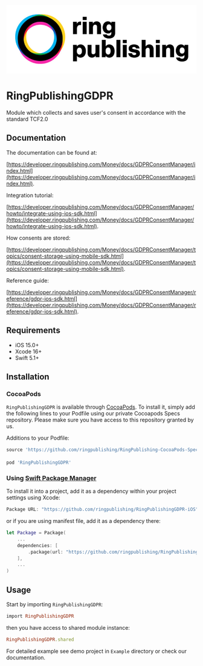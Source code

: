 ![RingPublishing](https://github.com/ringpublishing/RingPublishingGDPR-iOS/raw/master/ringpublishing_logo.jpg)

# RingPublishingGDPR

Module which collects and saves user's consent in accordance with the standard TCF2.0

## Documentation

The documentation can be found at:

[https://developer.ringpublishing.com/Money/docs/GDPRConsentManager/index.html](https://developer.ringpublishing.com/Money/docs/GDPRConsentManager/index.html).

Integration tutorial:

[https://developer.ringpublishing.com/Money/docs/GDPRConsentManager/howto/integrate-using-ios-sdk.html](https://developer.ringpublishing.com/Money/docs/GDPRConsentManager/howto/integrate-using-ios-sdk.html).

How consents are stored:

[https://developer.ringpublishing.com/Money/docs/GDPRConsentManager/topics/consent-storage-using-mobile-sdk.html](https://developer.ringpublishing.com/Money/docs/GDPRConsentManager/topics/consent-storage-using-mobile-sdk.html).

Reference guide:

[https://developer.ringpublishing.com/Money/docs/GDPRConsentManager/reference/gdpr-ios-sdk.html](https://developer.ringpublishing.com/Money/docs/GDPRConsentManager/reference/gdpr-ios-sdk.html).

## Requirements

- iOS 15.0+
- Xcode 16+
- Swift 5.1+

## Installation

### CocoaPods

`RingPublishingGDPR` is available through [CocoaPods](https://cocoapods.org). To install it, simply add the following lines to your Podfile using our private Cocoapods Specs repository. Please make sure you have access to this repository granted by us.

Additions to your Podfile:
```ruby
source 'https://github.com/ringpublishing/RingPublishing-CocoaPods-Specs.git'

pod 'RingPublishingGDPR'
```

### Using [Swift Package Manager](https://swift.org/package-manager/)

To install it into a project, add it as a dependency within your project settings using Xcode:

```swift
Package URL: "https://github.com/ringpublishing/RingPublishingGDPR-iOS"
```

or if you are using manifest file, add it as a dependency there:

```swift
let Package = Package(
    ...
    dependencies: [
        .package(url: "https://github.com/ringpublishing/RingPublishingGDPR-iOS.git", .upToNextMinor(from: "1.8.1"))
    ],
    ...
)
```

## Usage

Start by importing `RingPublishingGDPR`:

```ruby
import RingPublishingGDPR
```

then you have access to shared module instance:

```ruby
RingPublishingGDPR.shared
```

For detailed example see demo project in `Example` directory or check our documentation.
